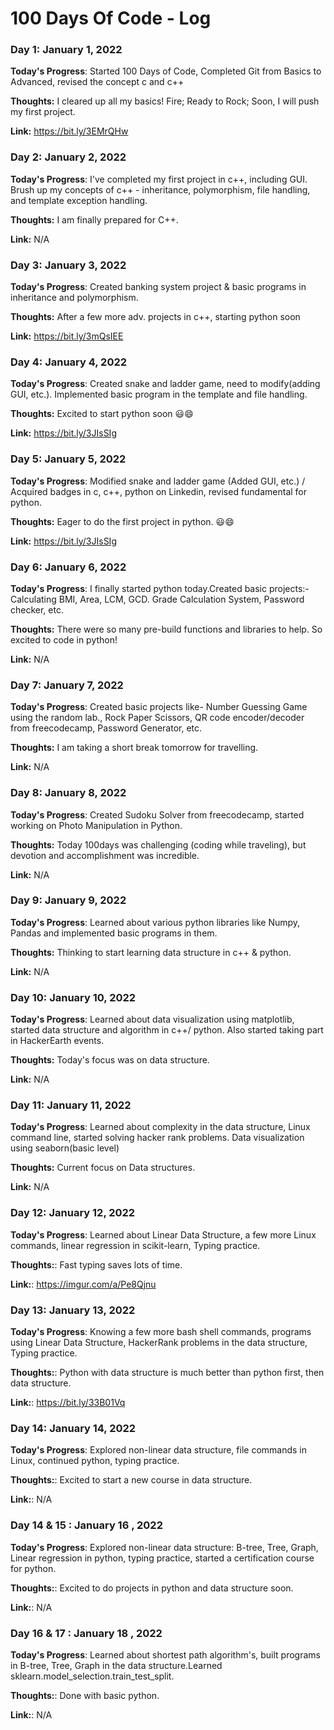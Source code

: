 # 100 Days Of Code - Log

### Day 1: January  1, 2022

**Today's Progress**: Started 100 Days of Code, Completed Git from Basics to Advanced, revised the concept c and c++

**Thoughts:**  I cleared up all my basics! Fire; Ready to Rock; Soon, I will push my first project.

**Link:** https://bit.ly/3EMrQHw

### Day 2: January  2, 2022

**Today's Progress**: I've completed my first project in c++, including GUI. Brush up my concepts of c++ - inheritance, polymorphism, file handling, and template exception handling.

**Thoughts:**  I am finally prepared for C++.

  **Link:** N/A

### Day 3: January  3, 2022

**Today's Progress**: Created banking system project & basic programs in inheritance and polymorphism.

**Thoughts:**  After a few more adv. projects in c++, starting python soon

  **Link:**  https://bit.ly/3mQsIEE

### Day 4: January  4, 2022

**Today's Progress**: Created snake and ladder game, need to modify(adding GUI, etc.).
Implemented  basic program in the template and file handling.

**Thoughts:**  Excited to start python soon 😃😄

  **Link:**  https://bit.ly/3JIsSIg

### Day 5: January  5, 2022

**Today's Progress**: Modified snake and ladder game (Added GUI, etc.) / Acquired badges in c, c++, python on Linkedin,  revised fundamental for python.

**Thoughts:**  Eager to do the first project in python. 😃😄

  **Link:**  https://bit.ly/3JIsSIg

### Day 6: January  6, 2022

**Today's Progress**: I finally started python today.Created basic projects:- Calculating BMI, Area, LCM, GCD. Grade Calculation System, Password checker, etc.

**Thoughts:**  There were so many pre-build functions and libraries to help. So excited to code in python!

  **Link:**  N/A

### Day 7: January  7, 2022

**Today's Progress**: Created basic projects like- Number Guessing Game using the random lab., Rock Paper Scissors, QR code encoder/decoder from freecodecamp, Password Generator, etc.

**Thoughts:**  I am taking a short break tomorrow for travelling.

  **Link:**  N/A

### Day 8: January  8, 2022

**Today's Progress**: Created Sudoku Solver from freecodecamp, started working on Photo Manipulation in Python.

**Thoughts:**  Today 100days was challenging (coding while traveling), but devotion and    accomplishment was incredible.

  **Link:**  N/A

### Day 9: January  9, 2022

**Today's Progress**: Learned about various python libraries like Numpy, Pandas and implemented basic programs in them.

**Thoughts:**  Thinking to start learning data structure in c++ & python.

  **Link:**  N/A

### Day 10: January  10, 2022

**Today's Progress**: Learned about data visualization using matplotlib, started data structure and algorithm in c++/ python. Also started taking part in HackerEarth events.

**Thoughts:**  Today's focus was on data structure.

**Link:**  N/A

### Day 11: January  11, 2022

**Today's Progress**: Learned about complexity in the data structure, Linux command line, started solving hacker rank problems. Data visualization using seaborn(basic level)

**Thoughts:**  Current focus on Data structures.

**Link:**  N/A

### Day 12: January  12, 2022

**Today's Progress**: Learned about Linear Data Structure, a few more Linux commands, linear regression in scikit-learn, Typing practice.

**Thoughts:**:  Fast typing saves lots of time.

**Link:**: https://imgur.com/a/Pe8Qjnu

### Day 13: January  13, 2022

**Today's Progress**:  Knowing a few more bash shell commands, programs using Linear Data Structure, HackerRank problems in the data structure, Typing practice.

**Thoughts:**: Python with data structure is much better than python first, then data structure. 

**Link:**: https://bit.ly/33B01Vq

### Day 14: January  14, 2022

**Today's Progress**:  Explored non-linear data structure, file commands in Linux, continued python, typing practice.

**Thoughts:**: Excited to start a new course in data structure.

**Link:**: N/A

### Day 14 & 15 : January 16 , 2022

**Today's Progress**:  Explored non-linear data structure: B-tree, Tree, Graph, Linear regression in python, typing practice, started a certification course for python.

**Thoughts:**:  Excited to do projects in python and data structure soon.

**Link:**: N/A

### Day 16 & 17 : January 18 , 2022

**Today's Progress**:  Learned about shortest path algorithm's, built programs in B-tree, Tree, Graph in the data structure.Learned sklearn.model_selection.train_test_split.


**Thoughts:**:  Done with basic python. 

**Link:**: N/A